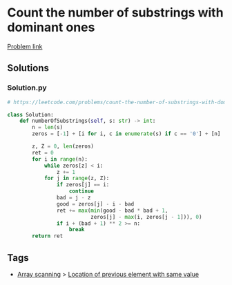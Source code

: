 # Count the number of substrings with dominant ones

[Problem link](https://leetcode.com/problems/count-the-number-of-substrings-with-dominant-ones/)

## Solutions


### Solution.py
```py
# https://leetcode.com/problems/count-the-number-of-substrings-with-dominant-ones/

class Solution:
    def numberOfSubstrings(self, s: str) -> int:
        n = len(s)
        zeros = [-1] + [i for i, c in enumerate(s) if c == '0'] + [n]

        z, Z = 0, len(zeros)
        ret = 0
        for i in range(n):
            while zeros[z] < i:
                z += 1
            for j in range(z, Z):
                if zeros[j] == i:
                    continue
                bad = j - z
                good = zeros[j] - i - bad
                ret += max(min(good - bad * bad + 1,
                           zeros[j] - max(i, zeros[j - 1])), 0)
                if i + (bad + 1) ** 2 >= n:
                    break
        return ret
```
## Tags

* [Array scanning](/README.md#Array_scanning) > [Location of previous element with same value](/README.md#Array_scanning-Location_of_previous_element_with_same_value)
